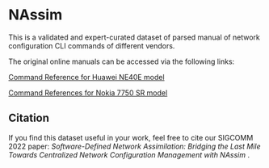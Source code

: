 # NAssim 

This is a validated and expert-curated dataset of parsed manual of network configuration CLI commands of different vendors. 

The original online manuals can be accessed via the following links:

[Command Reference for Huawei NE40E model](https://support.huawei.com/hedex/hdx.do?docid=EDOC1100218869&lang=en&idPath=24030814%7C9856750%7C22715517%7C9858933%7C15837)

[Command References for Nokia 7750 SR model](https://documentation.nokia.com/cgi-bin/doc_list.pl)


## Citation

If you find this dataset useful in your work, feel free to cite our SIGCOMM 2022 paper: *Software-Defined Network Assimilation: Bridging the Last Mile Towards Centralized Network Configuration Management with NAssim* .
